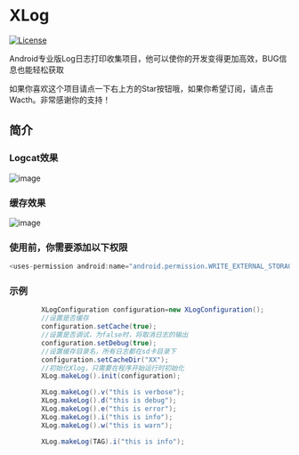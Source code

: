 ﻿# XLog

[![License](https://img.shields.io/badge/license-Apache%202-4EB1BA.svg)](https://www.apache.org/licenses/LICENSE-2.0.html)

Android专业版Log日志打印收集项目，他可以使你的开发变得更加高效，BUG信息也能轻松获取

如果你喜欢这个项目请点一下右上方的Star按钮哦，如果你希望订阅，请点击Wacth。非常感谢你的支持！

## 简介

### Logcat效果

![image](https://github.com/CCwant/XLog/blob/master/doc/boot1.png)

### 缓存效果

![image](https://github.com/CCwant/XLog/blob/master/doc/boot2.png)

### 使用前，你需要添加以下权限
``` java
<uses-permission android:name="android.permission.WRITE_EXTERNAL_STORAGE" />
```
### 示例
``` java
		XLogConfiguration configuration=new XLogConfiguration();
		//设置是否缓存
		configuration.setCache(true);
		//设置是否调试，为false时，将取消日志的输出
		configuration.setDebug(true);
		//设置缓存目录名，所有日志都在sd卡目录下
		configuration.setCacheDir("XX");
		//初始化Xlog，只需要在程序开始运行时初始化
		XLog.makeLog().init(configuration);
```

``` java
		XLog.makeLog().v("this is verbose");
		XLog.makeLog().d("this is debug");
		XLog.makeLog().e("this is error");
		XLog.makeLog().i("this is info");
		XLog.makeLog().w("this is warn");

		XLog.makeLog(TAG).i("this is info");
```







